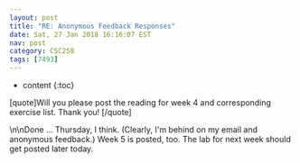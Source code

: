 ```yaml
---
layout: post
title: "RE: Anonymous Feedback Responses"
date: Sat, 27 Jan 2018 16:16:07 EST
nav: post
category: CSC258
tags: [7493]
---
```


* content
{:toc}

[quote]Will you please post the reading for week 4 and corresponding exercise list. Thank you! [/quote]
<!-- more -->
<p>\n\nDone ... Thursday, I think. (Clearly, I'm behind on my email and anonymous feedback.) Week 5 is posted, too. The lab for next week should get posted later today.</p>
